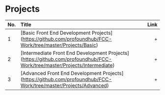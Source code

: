 
# Projects

No. | Title | Link
| ------------- |:-------------| -----:|
1 | [Basic Front End Development Projects] (https://github.com/profoundhub/FCC-Work/tree/master/Projects/Basic) | +
2 | [Intermediate Front End Development Projects] (https://github.com/profoundhub/FCC-Work/tree/master/Projects/Intermediate) | +
3 | [Advanced Front End Development Projects] (https://github.com/profoundhub/FCC-Work/tree/master/Projects/Advanced) | +
